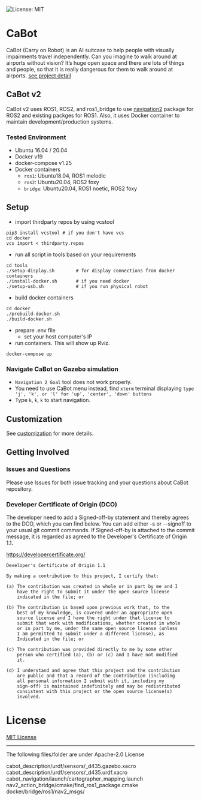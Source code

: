 ![License: MIT](https://img.shields.io/badge/License-MIT-blue.svg)

# CaBot

CaBot (Carry on Robot) is an AI suitcase to help people with visually impairments travel independently. Can you imagine to walk around at airports without vision? It’s huge open space and there are lots of things and people, so that it is really dangerous for them to walk around at airports. [see project detail](https://www.cs.cmu.edu/~NavCog/cabot.html)

## CaBot v2

CaBot v2 uses ROS1, ROS2, and ros1_bridge to use [navigation2](https://github.com/ros-planning/navigation2) package for ROS2 and existing packges for ROS1. Also, it uses Docker container to maintain development/production systems. 

### Tested Environment

- Ubuntu 16.04 / 20.04
- Docker v19
- docker-compose v1.25
- Docker containers
  - `ros1`: Ubuntu18.04, ROS1 melodic
  - `ros2`: Ubuntu20.04, ROS2 foxy
  - `bridge`: Ubuntu20.04, ROS1 noetic, ROS2 foxy

## Setup

- import thirdparty repos by using vcstool
```
pip3 install vcstool # if you don't have vcs
cd docker
vcs import < thirdparty.repos
```
- run all script in tools based on your requirements
```
cd tools
./setup-display.sh        # for display connections from docker containers
./install-docker.sh       # if you need docker
./setup-usb.sh            # if you run physical robot
```
- build docker containers
```
cd docker
./prebuild-docker.sh
./build-docker.sh
```
- prepare .env file
  - set your host computer's IP
- run containers. This will show up Rviz. 
```
docker-compose up
```

### Navigate CaBot on Gazebo simulation

- `Navigation 2 Goal` tool does not work properly. 
- You need to use CaBot menu instead, find `xterm` terminal displaying `type 'j', 'k', or 'l' for 'up', 'center', 'down' buttons`
- Type `k`, `k`, `k` to start navigation.

## Customization

See [customization](doc/customization.md) for more details.

## Getting Involved

### Issues and Questions

Please use Issues for both issue tracking and your questions about CaBot repository.

### Developer Certificate of Origin (DCO)

The developer need to add a Signed-off-by statement and thereby agrees to the DCO, which you can find below. You can add either -s or --signoff to your usual git commit commands. If Signed-off-by is attached to the commit message, it is regarded as agreed to the Developer's Certificate of Origin 1.1.


https://developercertificate.org/
```
Developer's Certificate of Origin 1.1

By making a contribution to this project, I certify that:

(a) The contribution was created in whole or in part by me and I
    have the right to submit it under the open source license
    indicated in the file; or

(b) The contribution is based upon previous work that, to the
    best of my knowledge, is covered under an appropriate open
    source license and I have the right under that license to
    submit that work with modifications, whether created in whole
    or in part by me, under the same open source license (unless
    I am permitted to submit under a different license), as
    Indicated in the file; or

(c) The contribution was provided directly to me by some other
    person who certified (a), (b) or (c) and I have not modified
    it.

(d) I understand and agree that this project and the contribution
    are public and that a record of the contribution (including
    all personal information I submit with it, including my
    sign-off) is maintained indefinitely and may be redistributed
    consistent with this project or the open source license(s)
    involved.
```

# License

[MIT License](LICENSE)


---
The following files/folder are under Apache-2.0 License

cabot_description/urdf/sensors/_d435.gazebo.xacro
cabot_description/urdf/sensors/_d435.urdf.xacro
cabot_navigation/launch/cartographer_mapping.launch
nav2_action_bridge/cmake/find_ros1_package.cmake
docker/bridge/ros1/nav2_msgs/
